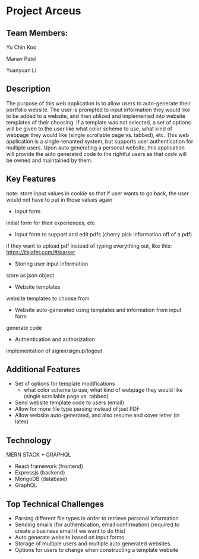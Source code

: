 # Project Arceus #

## Team Members:
Yu Chin Koo

Manav Patel

Yuanyuan Li

## Description
The purpose of this web application is to allow users to auto-generate their portfolio website. The user is prompted to input information they would like to be added to a website, and then utilized and implemented into website templates of their choosing. If a template was not selected, a set of options will be given to the user like what color scheme to use, what kind of webpage they would like (single scrollable page vs. tabbed), etc. This web application is a single-tenanted system, but supports user authentication for multiple users. Upon auto generating a personal website, this application will provide the auto generated code to the rightful users as that code will be owned and maintained by them.

## Key Features
note: store input values in cookie so that if user wants to go back, the user would not have to put in those values again
- Input form 

initial form for their experiences, etc
- Input form to support and edit pdfs (cherry pick information off of a pdf)
  
if they want to upload pdf instead of typing everything out, like this: https://itsjafer.com/#/parser
- Storing user input information

store as json object
- Website templates
  
website templates to choose from
- Website auto-generated using templates and information from input form

generate code
- Authentication and authorization

implementation of signin/signup/logout
## Additional Features
- Set of options for template modifications
  - what color scheme to use, what kind of webpage they would like (single scrollable page vs. tabbed)
- Send website template code to users (email)
- Allow for more file type parsing instead of just PDF
- Allow website auto-generated, and also resume and cover letter (in latex)

## Technology
MERN STACK + GRAPHQL
- React framework (frontend)
- Expressjs (backend)
- MongoDB (database) 
- GraphQL

## Top Technical Challenges
- Parsing different file types in order to retrieve personal information
- Sending emails (for authentication, email confirmation)
  (required to create a business email if we want to do this)
- Auto generate website based on input forms
- Storage of multiple users and multiple auto generated websites.
- Options for users to change when constructing a template website
